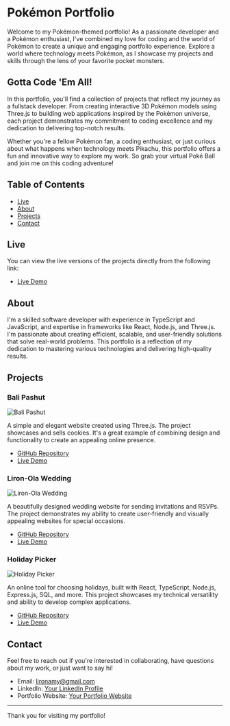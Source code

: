 # Pokémon Portfolio

Welcome to my Pokémon-themed portfolio! As a passionate developer and a Pokémon enthusiast, 
I've combined my love for coding and the world of Pokémon to create a unique and engaging portfolio experience. 
Explore a world where technology meets Pokémon, as I showcase my projects and skills through the lens of your favorite pocket monsters.

## Gotta Code 'Em All!

In this portfolio, you'll find a collection of projects that reflect my journey as a fullstack developer. 
From creating interactive 3D Pokémon models using Three.js to building web applications inspired by the Pokémon universe, 
each project demonstrates my commitment to coding excellence and my dedication to delivering top-notch results.

Whether you're a fellow Pokémon fan, a coding enthusiast, or just curious about what happens when technology meets Pikachu, 
this portfolio offers a fun and innovative way to explore my work. So grab your virtual Poké Ball and join me on this coding adventure!

## Table of Contents

- [Live](#live)
- [About](#about)
- [Projects](#projects)
- [Contact](#contact)

## Live

You can view the live versions of the projects directly from the following link:

- [Live Demo](https://lironamy.github.io/bali-pashut/)

## About

I'm a skilled software developer with experience in TypeScript and JavaScript, 
and expertise in frameworks like React, Node.js, and Three.js. 
I'm passionate about creating efficient, 
scalable, and user-friendly solutions that solve real-world problems. 
This portfolio is a reflection of my dedication to mastering various 
technologies and delivering high-quality results.

## Projects

### Bali Pashut

![Bali Pashut](/path-to-image/BaliPashut.png)

A simple and elegant website created using Three.js. 
The project showcases and sells cookies. 
It's a great example of combining design and functionality to create an appealing online presence.

- [GitHub Repository](https://github.com/lironamy/bali-pashut)
- [Live Demo](https://lironamy.github.io/bali-pashut/)

### Liron-Ola Wedding

![Liron-Ola Wedding](/path-to-image/Wedding.png)

A beautifully designed wedding website for sending invitations and RSVPs. The project demonstrates my ability to create user-friendly and visually appealing websites for special occasions.

- [GitHub Repository](https://github.com/lironamy/wedding)
- [Live Demo](https://liron-ola.online/#/wedding)

### Holiday Picker

![Holiday Picker](/path-to-image/HolidayPicker.png)

An online tool for choosing holidays, built with React, 
TypeScript, Node.js, Express.js, SQL, and more. 
This project showcases my technical versatility and ability to develop complex applications.

- [GitHub Repository](https://github.com/lironamy/HolidayPicker)
- [Live Demo](https://holidaypicker.online/)

## Contact

Feel free to reach out if you're interested in collaborating, have questions about my work, or just want to say hi!

- Email: lironamy@gmail.com
- LinkedIn: [Your LinkedIn Profile](https://www.linkedin.com/in/your-profile)
- Portfolio Website: [Your Portfolio Website](https://www.yourportfolio.com)

---

Thank you for visiting my portfolio!
